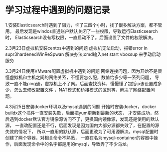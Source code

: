 # 学习过程中遇到的问题记录
1.安装Elasticsearch时遇到了阻力，卡了三四个小时，找了很多解决方案，都不管用。
最后发现是windos普通账户默认关闭了一些权限，导致运行Elasticsearch时，
Elasticsearch没有写权限，一直启动不了。后面设置了文件的权限解决。

2.3月23日虚拟机安装centos中遇到的问题
虚拟机无法启动，报错error in supr3hardenedWinReSpwan
解决办法:cmd输入net start vboxsup 来手动启动服务

3.3月24日使用VMware配置虚拟机中遇到的问题
网络连接问题，因为开始不是很懂虚拟机和主机之间的网络关系，不懂要怎么配，数值给多少等一系列问题，
导致一直不能ping通，虚拟机上不了网。后面查找资料，慢慢懂了包括ip该设置成多少，怎么去修改配置文件
，NAT模式和桥接模式的区别等，解决了网络配置问题。

4.3月25日安装docker环境以及mysql遇到的问题
开始时安装docker，docker buildx这个插件一直安装失败，后面把yum更新到最新的状态，
才安装成功，然后遇到docker默认官方镜像源访问不了，更换国内镜像源，发现还是使用的默认源，
一直改配置还是不行，后面发现是因为国内大部分源都失效了，在配置的源失效的情况下，
所以一直用的默认源，后面更改为了可用源解决。mysql配置时创建了两个容器，对相关命令不熟悉，
一直在名为mysql-container的容器中操作，后面发现命令中的名字都是用的mysql，导致弄了不少乌龙。